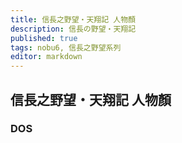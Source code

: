 ```yaml
---
title: 信長之野望・天翔記 人物顏
description: 信長の野望・天翔記
published: true
tags: nobu6, 信長之野望系列
editor: markdown
---
```


## 信長之野望・天翔記 人物顏

### DOS
